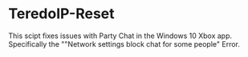 # TeredoIP-Reset
This scipt fixes issues with Party Chat in the Windows 10 Xbox app. Specifically the ""Network settings block chat for some people" Error.
